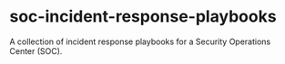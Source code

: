 # soc-incident-response-playbooks
A collection of incident response playbooks for a Security Operations Center (SOC).
